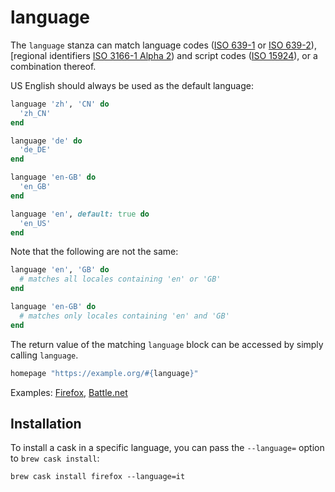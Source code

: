 # language

The `language` stanza can match language codes ([ISO 639-1](https://en.wikipedia.org/wiki/ISO_639-1) or [ISO 639-2](https://en.wikipedia.org/wiki/ISO_639-2)), [regional identifiers [ISO 3166-1 Alpha 2](https://en.wikipedia.org/wiki/ISO_3166-1_alpha-2)) and script codes ([ISO 15924](https://en.wikipedia.org/wiki/ISO_15924)), or a combination thereof.

US English should always be used as the default language:

```ruby
language 'zh', 'CN' do
  'zh_CN'
end

language 'de' do
  'de_DE'
end

language 'en-GB' do
  'en_GB'
end

language 'en', default: true do
  'en_US'
end
```

Note that the following are not the same:

```ruby
language 'en', 'GB' do
  # matches all locales containing 'en' or 'GB'
end

language 'en-GB' do
  # matches only locales containing 'en' and 'GB'
end
```

The return value of the matching `language` block can be accessed by simply calling `language`.

```ruby
homepage "https://example.org/#{language}"
```

Examples: [Firefox](https://github.com/caskroom/homebrew-cask/blob/306b8fbd9502036f1ca742f70c569d8677b62403/Casks/firefox.rb#L4L74), [Battle.net](https://github.com/caskroom/homebrew-cask/blob/306b8fbd9502036f1ca742f70c569d8677b62403/Casks/battle-net.rb#L5L17)


## Installation

To install a cask in a specific language, you can pass the `--language=` option to `brew cask install`:

```
brew cask install firefox --language=it
```
